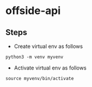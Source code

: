 # offside-api

## Steps

* Create virtual env as follows

```
python3 -m venv myvenv
```

* Activate virtual env as follows

```
source myvenv/bin/activate
```
